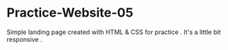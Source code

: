 # Practice-Website-05
 Simple landing page created with HTML & CSS for practice .
 It's a little bit responsive .